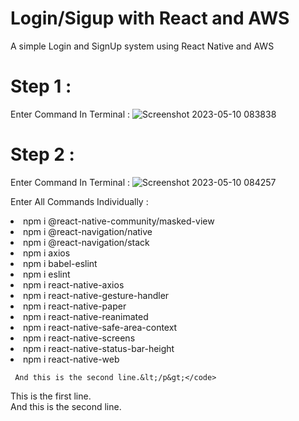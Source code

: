 # Login/Sigup with React and AWS
 A simple Login and SignUp system using React Native and AWS

# Step 1 :
 Enter Command In Terminal : ![Screenshot 2023-05-10 083838](https://github.com/NovoSphere/Login-Sigup-with-React-and-AWS/assets/112673081/8bd5e1e6-5240-4817-bdf6-2309e9501f5e)

# Step 2 :
 Enter Command In Terminal : ![Screenshot 2023-05-10 084257](https://github.com/NovoSphere/Login-Sigup-with-React-and-AWS/assets/112673081/2c48e1e8-95cd-4a13-b46c-9a532bf189f9)
 
 Enter All Commands Individually : 
 <li> npm i @react-native-community/masked-view </li>
 <li> npm i @react-navigation/native </li>
 <li> npm i @react-navigation/stack </li>
 <li> npm i axios </li>
 <li> npm i babel-eslint </li>
 <li> npm i eslint </li>
 <li> npm i react-native-axios </li>
 <li> npm i react-native-gesture-handler </li>
 <li> npm i react-native-paper </li>
 <li> npm i react-native-reanimated </li>
 <li> npm i react-native-safe-area-context </li>
 <li> npm i react-native-screens </li>
 <li> npm i react-native-status-bar-height </li>
 <li> npm i react-native-web </li>
 
     And this is the second line.&lt;/p&gt;</code>
  </td>
  <td>
    <p>This is the first line.<br />   
    And this is the second line.</p>
  </td>
</tr>

